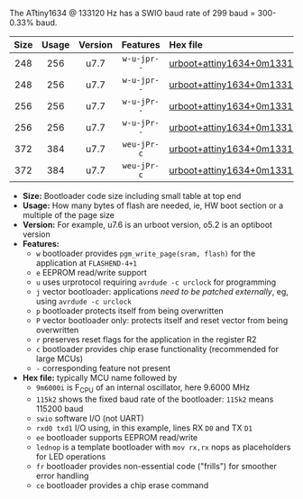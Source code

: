 The ATtiny1634 @ 133120 Hz has a SWIO baud rate of 299 baud = 300-0.33% baud.

|Size|Usage|Version|Features|Hex file|
|:-:|:-:|:-:|:-:|:--|
|248|256|u7.7|`w-u-jpr--`|[urboot+attiny1634+0m133120i++++0k3_swio_rxa7_txb0_lednop.hex](https://raw.githubusercontent.com/stefanrueger/urboot.hex/main/mcus/attiny1634/internal_oscillator/fint+0m133120_Hz/br++++0k3_bps/urboot+attiny1634+0m133120i++++0k3_swio_rxa7_txb0_lednop.hex)|
|248|256|u7.7|`w-u-jpr--`|[urboot+attiny1634+0m133120i++++0k3_swio_rxb1_txb2_lednop.hex](https://raw.githubusercontent.com/stefanrueger/urboot.hex/main/mcus/attiny1634/internal_oscillator/fint+0m133120_Hz/br++++0k3_bps/urboot+attiny1634+0m133120i++++0k3_swio_rxb1_txb2_lednop.hex)|
|256|256|u7.7|`w-u-jPr--`|[urboot+attiny1634+0m133120i++++0k3_swio_rxa7_txb0.hex](https://raw.githubusercontent.com/stefanrueger/urboot.hex/main/mcus/attiny1634/internal_oscillator/fint+0m133120_Hz/br++++0k3_bps/urboot+attiny1634+0m133120i++++0k3_swio_rxa7_txb0.hex)|
|256|256|u7.7|`w-u-jPr--`|[urboot+attiny1634+0m133120i++++0k3_swio_rxb1_txb2.hex](https://raw.githubusercontent.com/stefanrueger/urboot.hex/main/mcus/attiny1634/internal_oscillator/fint+0m133120_Hz/br++++0k3_bps/urboot+attiny1634+0m133120i++++0k3_swio_rxb1_txb2.hex)|
|372|384|u7.7|`weu-jPr-c`|[urboot+attiny1634+0m133120i++++0k3_swio_rxa7_txb0_ee_lednop_fr_ce.hex](https://raw.githubusercontent.com/stefanrueger/urboot.hex/main/mcus/attiny1634/internal_oscillator/fint+0m133120_Hz/br++++0k3_bps/urboot+attiny1634+0m133120i++++0k3_swio_rxa7_txb0_ee_lednop_fr_ce.hex)|
|372|384|u7.7|`weu-jPr-c`|[urboot+attiny1634+0m133120i++++0k3_swio_rxb1_txb2_ee_lednop_fr_ce.hex](https://raw.githubusercontent.com/stefanrueger/urboot.hex/main/mcus/attiny1634/internal_oscillator/fint+0m133120_Hz/br++++0k3_bps/urboot+attiny1634+0m133120i++++0k3_swio_rxb1_txb2_ee_lednop_fr_ce.hex)|

- **Size:** Bootloader code size including small table at top end
- **Usage:** How many bytes of flash are needed, ie, HW boot section or a multiple of the page size
- **Version:** For example, u7.6 is an urboot version, o5.2 is an optiboot version
- **Features:**
  + `w` bootloader provides `pgm_write_page(sram, flash)` for the application at `FLASHEND-4+1`
  + `e` EEPROM read/write support
  + `u` uses urprotocol requiring `avrdude -c urclock` for programming
  + `j` vector bootloader: applications *need to be patched externally*, eg, using `avrdude -c urclock`
  + `p` bootloader protects itself from being overwritten
  + `P` vector bootloader only: protects itself and reset vector from being overwritten
  + `r` preserves reset flags for the application in the register R2
  + `c` bootloader provides chip erase functionality (recommended for large MCUs)
  + `-` corresponding feature not present
- **Hex file:** typically MCU name followed by
  + `9m6000i` is F<sub>CPU</sub> of an internal oscillator, here 9.6000 MHz
  + `115k2` shows the fixed baud rate of the bootloader: `115k2` means 115200 baud
  + `swio` software I/O (not UART)
  + `rxd0 txd1` I/O using, in this example, lines RX `D0` and TX `D1`
  + `ee` bootloader supports EEPROM read/write
  + `lednop` is a template bootloader with `mov rx,rx` nops as placeholders for LED operations
  + `fr` bootloader provides non-essential code ("frills") for smoother error handling
  + `ce` bootloader provides a chip erase command
